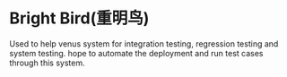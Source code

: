# Bright Bird(重明鸟)

Used to help venus system for integration testing, regression testing and system testing. 
hope to automate the deployment and run test cases through this system.
